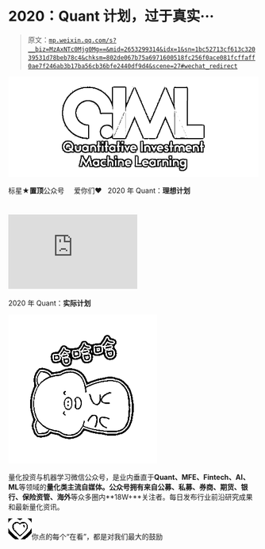 # 2020：Quant 计划，过于真实···

> 原文：[`mp.weixin.qq.com/s?__biz=MzAxNTc0Mjg0Mg==&mid=2653299314&idx=1&sn=1bc52713cf613c32039531d78beb78c4&chksm=802de067b75a6971600518fc256f0ace081fcffaff0ae7f246ab3b17ba56cb36bfe2440df9d4&scene=27#wechat_redirect`](http://mp.weixin.qq.com/s?__biz=MzAxNTc0Mjg0Mg==&mid=2653299314&idx=1&sn=1bc52713cf613c32039531d78beb78c4&chksm=802de067b75a6971600518fc256f0ace081fcffaff0ae7f246ab3b17ba56cb36bfe2440df9d4&scene=27#wechat_redirect)

![](img/52530653e2ddbe651074f55a77bb8d3c.png)

标星★**置顶**公众号     爱你们♥   <mpsearch class="js_mpsearch appmsg_search_iframe js_uneditable custom_select_card" data-keywords="%5B%7B%22label%22%3A%22%E9%A2%84%E6%B5%8B%22%7D%2C%7B%22label%22%3A%22%E6%9C%BA%E5%99%A8%E5%AD%A6%E4%B9%A0%22%7D%2C%7B%22label%22%3A%22%E9%87%8F%E5%8C%96%E6%8A%95%E8%B5%84%22%7D%2C%7B%22label%22%3A%22%E5%AF%B9%E5%86%B2%E5%9F%BA%E9%87%91%22%7D%5D" data-w="286" data-ratio="1.5664335664335665" data-parentclass="appmsg_search_iframe_wrp"></mpsearch>2020 年 Quant：**理想计划**
 # <embed style="vertical-align: -3.612ex;width: 17.011ex;height: auto;max-width: 300% !important;" src="https://mmbiz.qlogo.cn/mmbiz_svg/a18XcQ1EBBiac5beoTHDXQ8tDBBfjMHTDRmPYbRxI7qfrIWqSaaiaxRUiajt8Hjz5GS0RmZAfDX3ukS0bIHTSBia9u5YoDvyicFia9/0?wx_fmt=svg" data-type="svg+xml"> 

2020 年 Quant：**实际计划**

![](img/b49acc7ce215d6bc6a6daed3beb5b750.png)

量化投资与机器学习微信公众号，是业内垂直于**Quant、MFE、Fintech、AI、ML**等领域的**量化类主流自媒体。**公众号拥有来自**公募、私募、券商、期货、银行、保险资管、海外**等众多圈内**18W+**关注者。每日发布行业前沿研究成果和最新量化资讯。

![](img/6cba9abe9f2c434df7bd9c0d0d6e1156.png)你点的每个“在看”，都是对我们最大的鼓励